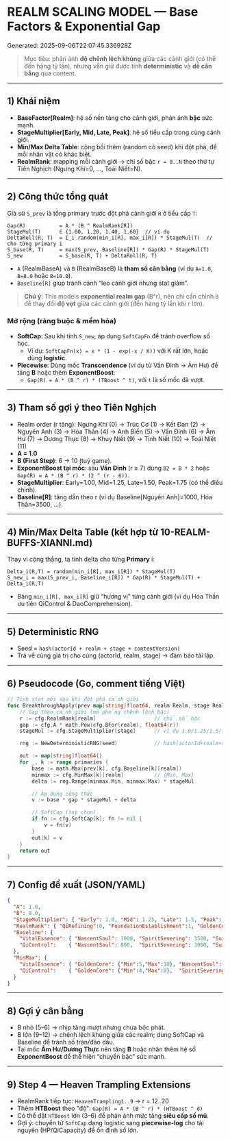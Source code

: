 # REALM SCALING MODEL — Base Factors & Exponential Gap
Generated: 2025-09-06T22:07:45.336928Z


> Mục tiêu: phản ánh **độ chênh lệch khủng** giữa các cảnh giới (có thể đến hàng tỷ lần),
> nhưng vẫn giữ được tính **deterministic** và **dễ cân bằng** qua content.

---

## 1) Khái niệm
- **BaseFactor[Realm]**: hệ số nền tảng cho cảnh giới, phản ánh **bậc** sức mạnh.
- **StageMultiplier[Early, Mid, Late, Peak]**: hệ số tiểu cấp trong cùng cảnh giới.
- **Min/Max Delta Table**: cộng bồi thêm (random có seed) khi đột phá, để mỗi nhân vật có khác biệt.
- **RealmRank**: mapping mỗi cảnh giới → chỉ số bậc `r = 0..N` theo thứ tự Tiên Nghịch (Ngưng Khí=0, …, Toái Niết=N).

---

## 2) Công thức tổng quát
Giả sử `S_prev` là tổng primary trước đột phá cảnh giới `R` ở tiểu cấp `T`:
```
Gap(R)           = A * (B ^ RealmRank[R])
StageMul(T)      ∈ {1.00, 1.20, 1.40, 1.60}  // ví dụ
DeltaRoll(R, T)  = Σ_i random(min_i[R], max_i[R]) * StageMul(T)  // cho từng primary i
S_base(R, T)     = max(S_prev, Baseline[R]) * Gap(R) * StageMul(T)
S_new            = S_base(R, T) + DeltaRoll(R, T)
```
- `A` (RealmBaseA) và `B` (RealmBaseB) là **tham số cân bằng** (ví dụ `A=1.0`, `B=8.0` hoặc `B=10.0`).
- `Baseline[R]` giúp tránh cảnh “leo cảnh giới nhưng stat giảm”.

> **Chú ý**: This models **exponential realm gap** (B^r), nên chỉ cần chỉnh `B` để thay đổi **độ vọt** giữa các cảnh giới (đến hàng tỷ lần khi r lớn).

### Mở rộng (ràng buộc & mềm hóa)
- **SoftCap**: Sau khi tính `S_new`, áp dụng `SoftCapFn` để tránh overflow số học.
  - Ví dụ: `SoftCapFn(x) = x * (1 - exp(-x / K))` với K rất lớn, hoặc dùng **logistic**.
- **Piecewise**: Dùng mốc **Transcendence** (ví dụ từ Vấn Đỉnh → Âm Hư) để tăng **B** hoặc thêm **ExponentBoost**:
  - `Gap(R) = A * (B ^ r) * (TBoost ^ t)`, với `t` là số mốc đã vượt.

---

## 3) Tham số gợi ý theo Tiên Nghịch
- Realm order (r tăng): Ngưng Khí (0) → Trúc Cơ (1) → Kết Đan (2) → Nguyên Anh (3) → Hóa Thần (4) → Anh Biến (5) → Vấn Đỉnh (6) → Âm Hư (7) → Dương Thực (8) → Khuy Niết (9) → Tịnh Niết (10) → Toái Niết (11)
- **A = 1.0**
- **B (First Step)**: 6 → 10 (tuỳ game).  
- **ExponentBoost tại mốc**: sau **Vấn Đỉnh** (r ≥ 7) dùng `B2 = B * 2` hoặc `Gap(R) = A * (B ^ r) * (2 ^ (r - 6))`.
- **StageMultiplier**: Early=1.00, Mid=1.25, Late=1.50, Peak=1.75 (có thể điều chỉnh).
- **Baseline[R]**: tăng dần theo r (ví dụ Baseline[Nguyên Anh]=1000, Hóa Thần=3500, …).

---

## 4) Min/Max Delta Table (kết hợp từ 10-REALM-BUFFS-XIANNI.md)
Thay vì cộng thẳng, ta tính delta cho từng **Primary** i:
```
Delta_i(R,T) = random(min_i[R], max_i[R]) * StageMul(T)
S_new_i = max(S_prev_i, Baseline_i[R]) * Gap(R) * StageMul(T) + Delta_i(R,T)
```
- Bảng `min_i[R], max_i[R]` giữ “hương vị” từng cảnh giới (ví dụ Hóa Thần ưu tiên QiControl & DaoComprehension).

---

## 5) Deterministic RNG
- Seed = `hash(actorId + realm + stage + contentVersion)`
- Trả về cùng giá trị cho cùng (actorId, realm, stage) → đảm bảo tái lập.

---

## 6) Pseudocode (Go, comment tiếng Việt)
```go
// Tính stat mới sau khi đột phá cảnh giới
func BreakthroughApply(prev map[string]float64, realm Realm, stage RealmStage, primaries []string, cfg Config, seed string) map[string]float64 { 
    // Gap theo cảnh giới (mô phỏng chênh lệch bậc)
    r := cfg.RealmRank[realm]                   // chỉ số bậc
    gap := cfg.A * math.Pow(cfg.BFor(realm), float64(r)) 
    stageMul := cfg.StageMultiplier[stage]      // ví dụ 1.0/1.25/1.5/1.75

    rng := NewDeterministicRNG(seed)            // hash(actorId+realm+stage+version)

    out := map[string]float64{}
    for _, k := range primaries {
        base := math.Max(prev[k], cfg.Baseline[k][realm])
        minmax := cfg.MinMax[k][realm]          // {Min, Max}
        delta := rng.Range(minmax.Min, minmax.Max) * stageMul

        // Áp dụng công thức
        v := base * gap * stageMul + delta

        // SoftCap (tuỳ chọn)
        if fn := cfg.SoftCap[k]; fn != nil {
            v = fn(v)
        }
        out[k] = v
    }
    return out
}
```

---

## 7) Config đề xuất (JSON/YAML)
```json
{
  "A": 1.0,
  "B": 8.0,
  "StageMultiplier": { "Early": 1.0, "Mid": 1.25, "Late": 1.5, "Peak": 1.75 },
  "RealmRank": { "QiRefining":0, "FoundationEstablishment":1, "GoldenCore":2, "NascentSoul":3, "SpiritSevering":4, "SoulTransformation":5, "WenDing":6, "YinXu":7, "YangShi":8, "KuiNie":9, "JingNie":10, "SuiNie":11 },
  "Baseline": {
    "VitalEssence": { "NascentSoul": 1000, "SpiritSevering": 3500, "SuiNie": 10000000 },
    "QiControl":    { "NascentSoul": 800,  "SpiritSevering": 3000, "SuiNie": 8000000 }
  },
  "MinMax": {
    "VitalEssence": { "GoldenCore": {"Min":5,"Max":10}, "NascentSoul":{"Min":2,"Max":4}, "SuiNie":{"Min":25,"Max":40} },
    "QiControl":    { "GoldenCore": {"Min":4,"Max":8},  "SpiritSevering":{"Min":4,"Max":8} }
  }
}
```
---

## 8) Gợi ý cân bằng
- B nhỏ (5–6) → nhịp tăng mượt nhưng chưa bộc phát.
- B lớn (9–12) → chênh lệch khủng giữa các realm; dùng SoftCap và Baseline để tránh số tràn/đảo dấu.
- Tại mốc **Âm Hư/Dương Thực** nên tăng **B** hoặc nhân thêm hệ số **ExponentBoost** để thể hiện “chuyển bậc” sức mạnh.


---

## 9) Step 4 — Heaven Trampling Extensions
- RealmRank tiếp tục: `HeavenTrampling1..9` → r = 12..20
- Thêm **HTBoost** theo "độ": `Gap(R) = A * (B ^ r) * (HTBoost ^ d)`
- Có thể đặt `HTBoost` lớn (3–6) để phản ánh mức tăng **siêu cấp số mũ**.
- Gợi ý: chuyển từ `SoftCap` dạng logistic sang **piecewise-log** cho tài nguyên (HP/QiCapacity) để ổn định số lớn.
